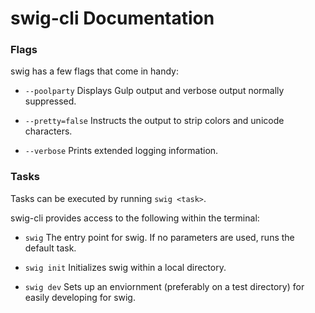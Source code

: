 swig-cli Documentation
======================

### Flags

swig has a few flags that come in handy:

- `--poolparty`
    Displays Gulp output and verbose output normally suppressed.

- `--pretty=false`
    Instructs the output to strip colors and unicode characters.

- `--verbose`
    Prints extended logging information.

### Tasks

Tasks can be executed by running `swig <task>`.

swig-cli provides access to the following within the terminal:

- `swig`
  The entry point for swig. If no parameters are used, runs the default task.

- `swig init`
  Initializes swig within a local directory.

- `swig dev`
  Sets up an enviornment (preferably on a test directory) for easily developing
  for swig.
